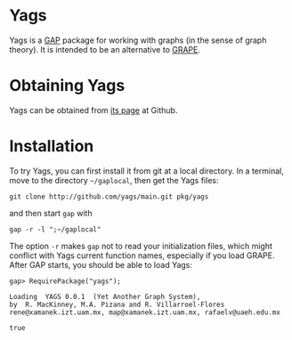 
# Yags

Yags is a [GAP](http://gap-system.org/) package for working with graphs (in the sense of graph
theory). It is intended to be an alternative to [GRAPE](http://gap-system.org/Packages/grape.html).

# Obtaining Yags

Yags can be obtained from [its page](https://github.com/yags/main) at Github.

# Installation

To try Yags, you can first install it from git at a local
directory. In a terminal, move to the directory `~/gaplocal`, then 
get the Yags files:

    git clone http://github.com/yags/main.git pkg/yags

and then start `gap` with 

    gap -r -l ";~/gaplocal"

The option `-r` makes `gap` not to read your initialization files, which
might conflict with Yags current function names, especially if you
load GRAPE. After GAP starts, you should be able to load Yags:

    gap> RequirePackage("yags");
    
    Loading  YAGS 0.0.1  (Yet Another Graph System),
    by  R. MacKinney, M.A. Pizana and R. Villarroel-Flores
    rene@xamanek.izt.uam.mx, map@xamanek.izt.uam.mx, rafaelv@uaeh.edu.mx
    
    true
